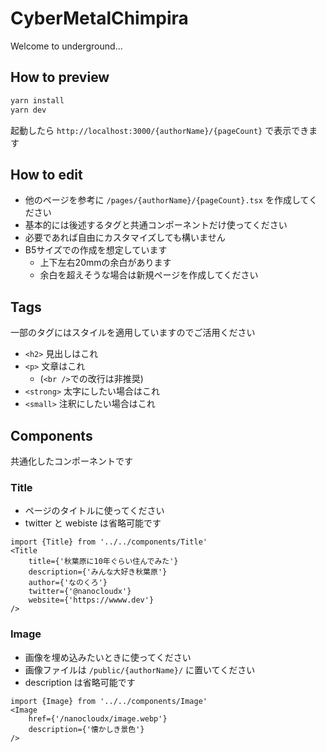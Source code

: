 # CyberMetalChimpira

Welcome to underground...

## How to preview

```zsh
yarn install
yarn dev
```

起動したら `http://localhost:3000/{authorName}/{pageCount}` で表示できます

## How to edit

- 他のページを参考に `/pages/{authorName}/{pageCount}.tsx` を作成してください
- 基本的には後述するタグと共通コンポーネントだけ使ってください
- 必要であれば自由にカスタマイズしても構いません
- B5サイズでの作成を想定しています
  - 上下左右20mmの余白があります
  - 余白を超えそうな場合は新規ページを作成してください

## Tags

一部のタグにはスタイルを適用していますのでご活用ください

- `<h2>` 見出しはこれ
- `<p>` 文章はこれ
  - (`<br />`での改行は非推奨)
- `<strong>` 太字にしたい場合はこれ
- `<small>` 注釈にしたい場合はこれ

## Components

共通化したコンポーネントです

### Title

- ページのタイトルに使ってください
- twitter と webiste は省略可能です

```
import {Title} from '../../components/Title'
<Title
    title={'秋葉原に10年ぐらい住んでみた'}
    description={'みんな大好き秋葉原'}
    author={'なのくろ'}
    twitter={'@nanocloudx'}
    website={'https://wwww.dev'}
/>
```

### Image

- 画像を埋め込みたいときに使ってください
- 画像ファイルは `/public/{authorName}/` に置いてください
- description は省略可能です

```
import {Image} from '../../components/Image'
<Image
    href={'/nanocloudx/image.webp'}
    description={'懐かしき景色'}
/>
```
